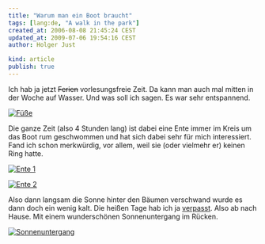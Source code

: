 ```yaml
---
title: "Warum man ein Boot braucht"
tags: [lang:de, "A walk in the park"]
created_at: 2006-08-08 21:45:24 CEST
updated_at: 2009-07-06 19:54:16 CEST
author: Holger Just

kind: article
publish: true
---
```


Ich hab ja jetzt <del>Ferien</del> vorlesungsfreie Zeit. Da kann man auch mal mitten in der Woche auf Wasser. Und was soll ich sagen. Es war sehr entspannend.

<a href="http://www.flickr.com/photos/meine-erde/210300298/"><img src="http://static.flickr.com/91/210300298_e9bfa8d551.jpg" alt="Füße" title="Einfach mal nix tun" class="center"/></a></p>

Die ganze Zeit (also 4 Stunden lang) ist dabei eine Ente immer im Kreis um das Boot rum geschwommen und hat sich dabei sehr für mich interessiert. Fand ich schon merkwürdig, vor allem, weil sie (oder vielmehr er) keinen Ring hatte.

<a href="http://www.flickr.com/photos/meine-erde/210300296/"><img src="http://static.flickr.com/63/210300296_c89fe3cadb.jpg" alt="Ente 1" title="Ne Ente im Wasser" class="center"/></a>

<a href="http://www.flickr.com/photos/meine-erde/210300297/"><img src="http://static.flickr.com/83/210300297_05d410e493.jpg" alt="Ente 2" title="Das Vieh hat die die ganze Zeit auf mein Handy gestarrt" class="center"/></a>

Also dann langsam die Sonne hinter den Bäumen verschwand wurde es dann doch ein wenig kalt. Die heißen Tage hab ich ja [verpasst](/2006/07/sommer-sonne-sonnenschein). Also ab nach Hause. Mit einem wunderschönen Sonnenuntergang im Rücken.

<a href="http://www.flickr.com/photos/meine-erde/210300299/"><img src="http://static.flickr.com/59/210300299_386ba13ba8.jpg" alt="Sonnenuntergang" title="Sonnenuntergang am Schwielowsee" class="center"/></a>
